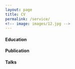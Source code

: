 ```yaml
---
layout: page
title: CV
permalink: /service/
<!-- image: images/12.jpg -->
---
```



#### Education

<!-- - 2023: ICSE/SCORE, ATVA, SiMLA
- 2022: InternetWare, SEAIS, SiMLA
- 2021: 2 Tracks of ChinaSoft
- 2020 and before: InternetWare 2020, ChinaSoft 2020, APSEC 2020, InternetWare 2019, ICFEM 2019
 -->

#### Publication

<!-- - IEEE Transactions on Software Engineering
- IEEE Transactions on Dependable and Secure Computing
- IEEE Transactions on Neural Networks and Learning Systems
- IEEE Transactions on Reliability
- IEEE Transactions on Network Science and Engineering
- Information Fusion
- Science of Computer Programming
- Information and Software Technology
- Formal Aspects of Computing
- Frontier of Computer Science, AVOCS 2015/2017, APSEC 2016, TASE 2016, Internetware 2017, ICOST 2018, ICFEM 2018/2019, PRDC 2018, TASE 2019, FM 2019, ATVA 2020, ISSRE 2021/2022, 软件学报等  -->


#### Talks
<!-- - OPPO&西安交通大学 泛终端安全技术研讨会
- 中国软件大会ChinaSoft 2022 CCF-华为胡杨林基金形式化方法专项论坛
- 北京大学Applied Mathematics Seminar
- CCF形式化方法专委会可信AI系列报告
- International Joint Conference On Theoretical Computer Science – Frontier of Algorithmic Wisdom 2022
- (Keynote) The 1st International Conference on linking Software Engineering, Artificial Intelligence and Security
- 复旦大学CodeWisdom可信AI系列论坛
- 中国软件大会ChinaSoft 2021 优秀青年学者论坛 
- 中国软件大会ChinaSoft 2020 新兴软件安全论坛 ­
- TedX Hangzhou
- 华为AI安全论坛 2020
- 浙江工业大学青年科学家论坛
- Conference presentations: ICSE 2021/2019, FLOC/FM 2018, ETAPS/FASE 2017, ICFEM 2017/2016
- Volunteers: FM 2014 -->
